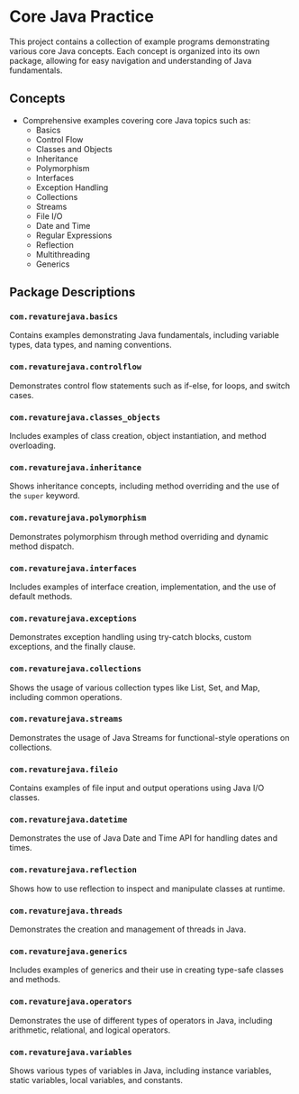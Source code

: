 
# Core Java Practice 

This project contains a collection of example programs demonstrating various core Java concepts. Each concept is organized into its own package, allowing for easy navigation and understanding of Java fundamentals.

## Concepts 

- Comprehensive examples covering core Java topics such as:
  - Basics
  - Control Flow
  - Classes and Objects
  - Inheritance
  - Polymorphism
  - Interfaces
  - Exception Handling
  - Collections
  - Streams
  - File I/O
  - Date and Time
  - Regular Expressions
  - Reflection
  - Multithreading
  - Generics

## Package Descriptions

### `com.revaturejava.basics`
Contains examples demonstrating Java fundamentals, including variable types, data types, and naming conventions.

### `com.revaturejava.controlflow`
Demonstrates control flow statements such as if-else, for loops, and switch cases.

### `com.revaturejava.classes_objects`
Includes examples of class creation, object instantiation, and method overloading.

### `com.revaturejava.inheritance`
Shows inheritance concepts, including method overriding and the use of the `super` keyword.

### `com.revaturejava.polymorphism`
Demonstrates polymorphism through method overriding and dynamic method dispatch.

### `com.revaturejava.interfaces`
Includes examples of interface creation, implementation, and the use of default methods.

### `com.revaturejava.exceptions`
Demonstrates exception handling using try-catch blocks, custom exceptions, and the finally clause.

### `com.revaturejava.collections`
Shows the usage of various collection types like List, Set, and Map, including common operations.

### `com.revaturejava.streams`
Demonstrates the usage of Java Streams for functional-style operations on collections.

### `com.revaturejava.fileio`
Contains examples of file input and output operations using Java I/O classes.

### `com.revaturejava.datetime`
Demonstrates the use of Java Date and Time API for handling dates and times.

### `com.revaturejava.reflection`
Shows how to use reflection to inspect and manipulate classes at runtime.

### `com.revaturejava.threads`
Demonstrates the creation and management of threads in Java.

### `com.revaturejava.generics`
Includes examples of generics and their use in creating type-safe classes and methods.

### `com.revaturejava.operators`
Demonstrates the use of different types of operators in Java, including arithmetic, relational, and logical operators.

### `com.revaturejava.variables`
Shows various types of variables in Java, including instance variables, static variables, local variables, and constants.

